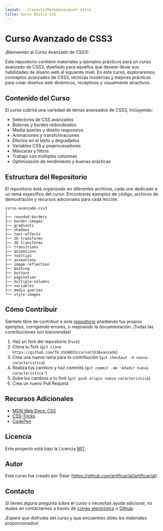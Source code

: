 ```yaml
---
layout: ../layouts/MarkdownLayout.astro
title: Curso Básico CSS
---
```


# Curso Avanzado de CSS3

¡Bienvenido al Curso Avanzado de CSS3!

Este repositorio contiene materiales y ejemplos prácticos para un curso avanzado de CSS3, diseñado para aquellos que desean llevar sus habilidades de diseño web al siguiente nivel. En este curso, exploraremos conceptos avanzados de CSS3, técnicas modernas y mejores prácticas para crear diseños web dinámicos, receptivos y visualmente atractivos.

## Contenido del Curso

El curso cubrirá una variedad de temas avanzados de CSS3, incluyendo:

- Selectores de CSS avanzados
- Botones y bordes redondeados
- Media queries y diseño responsivo
- Animaciones y transformaciones
- Efectos en el texto y degradados
- Variables CSS y preprocesadores
- Máscaras y filtros
- Trabajo con múltiples columnas
- Optimización de rendimiento y buenas prácticas

## Estructura del Repositorio

El repositorio está organizado en diferentes archivos, cada uno dedicado a un tema específico del curso. Encontrarás ejemplos de código, archivos de demostración y recursos adicionales para cada lección.

```
curso-avanzado-css3
│
├── rounded-borders
├── border-images
├── gradients
├── shadows
├── text-effects
├── 2D transforms
├── 3D transforms
├── transitions
├── animations
├── tooltips
├── animations
├── image-reflection
├── masking
├── buttons
├── pagination
├── multiple-columns
├── variables
├── media queries
└── style-images
```

## Cómo Contribuir

Siéntete libre de contribuir a este [repositorio](https://github.com/artificacial/cursoCSS3Avanzado) añadiendo tus propios ejemplos, corrigiendo errores, o mejorando la documentación. ¡Todas las contribuciones son bienvenidas!

1. Haz un fork del repositorio (`Fork`)
2. Clona tu fork (`git clone https://github.com/TU_USUARIO/cursoCSS3Avanzado`)
3. Crea una nueva rama para tu contribución (`git checkout -b nueva-caracteristica`)
4. Realiza tus cambios y haz commits (`git commit -am 'Añadir nueva característica'`)
5. Sube los cambios a tu fork (`git push origin nueva-caracteristica`)
6. Crea un nuevo Pull Request

## Recursos Adicionales

- [MDN Web Docs: CSS](https://developer.mozilla.org/en-US/docs/Web/CSS)
- [CSS-Tricks](https://css-tricks.com/)
- [CodePen](https://codepen.io/)

## Licencia

Este proyecto está bajo la Licencia [MIT](https://github.com/artificacial/cursoCSS3Avanzado/blob/main/LICENSE).

## Autor

Este curso fue creado por Öslar (https://github.com/artificacial/artificacial).

## Contacto

Si tienes alguna pregunta sobre el curso o necesitas ayuda adicional, no dudes en contactarnos a través de [correo electrónico](mailto:artificacial.tk@gmail.com) o [Github](https://github.com/artificacial/artificacial).

¡Espero que disfrutes del curso y que encuentres útiles los materiales proporcionados!
